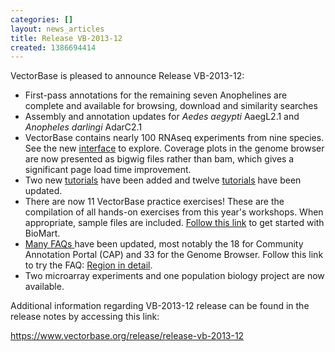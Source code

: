 ```yaml
---
categories: []
layout: news_articles
title: Release VB-2013-12
created: 1386694414
---
```

<p>VectorBase is pleased to announce Release VB-2013-12:<p>
<ul>
<li>First-pass annotations for the remaining seven Anophelines are complete and available for browsing, download and similarity searches</li>
<li>Assembly and annotation updates for <em>Aedes aegypti</em> AaegL2.1 and <em>Anopheles darlingi</em> AdarC2.1</li>
<li>VectorBase contains nearly 100 RNAseq experiments from nine species. See the new <a href="/rna-seq-data-sets">interface</a> to explore. Coverage plots in the genome browser are now presented as bigwig files rather than bam, which gives a significant page load time improvement.</li> 
<li>Two new <a href="/tutorials">tutorials</a> have been added and twelve <a href="/tutorials">tutorials</a> have been updated.</li>
<li>There are now 11 VectorBase practice exercises! These are the compilation of all hands-on exercises from this year's workshops. When appropriate, sample files are included. <a href="/tutorials/biomart">Follow this link</a> to get started with BioMart. </li>
<li><a href="/faqs">Many FAQs </a> have been updated, most notably the 18 for Community Annotation Portal (CAP) and 33 for the Genome Browser. Follow this link to try the FAQ: <a href="/faqs/region-detail">Region in detail</a>.</li>
<li>Two microarray experiments and one population biology project are now available.</li>
</ul>
<p>Additional information regarding VB-2013-12 release can be found in the release notes by accessing this link:<p/> 

<a href="https://www.vectorbase.org/release/release-vb-2013-12">https://www.vectorbase.org/release/release-vb-2013-12</a>
